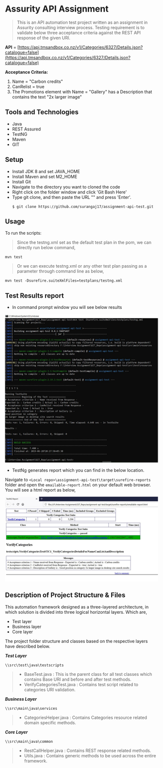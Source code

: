 # Assurity API Assignment

>This is an API automation test project written as an assignment in Assurity consulting interview process. 
Testing requirement is to validate below three acceptance criteria against the REST API response of the given URI.

 **API** = [https://api.tmsandbox.co.nz/v1/Categories/6327/Details.json?catalogue=false](https://api.tmsandbox.co.nz/v1/Categories/6327/Details.json?catalogue=false)

 

**Acceptance Criteria:**

1. Name = "Carbon credits"
2. CanRelist = true
3. The Promotions element with Name = "Gallery" has a Description that contains the text "2x larger image"

## Tools and Technologies
* Java
* REST Assured
* TestNG
* Maven
* GIT

## Setup

* Install JDK 8 and set JAVA_HOME
* Install Maven and set M2_HOME
* Install Git
* Navigate to the directory you want to cloned the code
* Right click on the folder window and click 'Git Bash Here'
* Type git clone, and then paste the URL "" and press 'Enter'.
  ```
  $ git clone https://github.com/surangaj17/assignment-api-test.git
  ```





## Usage
To run the scripts:
> Since the testng.xml set as the default test plan in the pom, we can directly run below command,
```
mvn test 

```
>Or we can execute testng.xml or  any other test plan passing as a parameter through command line as below,


```
mvn test -Dsurefire.suiteXmlFiles=testplans/testng.xml

```
## Test Results report

* In command prompt window  you will see below results

![picture alt](https://raw.githubusercontent.com/surangaj17/assignment-api-test/master/readmecontent/commandline_results.JPG "Command prompt results")


* TestNg generates report which you can find in the below location.

Navigate to `<Local repo>\assignment-api-test\target\surefire-reports` folder and open the `emailable-report.html` on your default web browser. You will see a html report as below,

![picture alt](https://raw.githubusercontent.com/surangaj17/assignment-api-test/master/readmecontent/emailable-report.JPG "emailable-report.html")



## Description of Project Structure & Files

This automation framework designed as a three-layered architecture, in which solution is divided into three logical horizontal layers. Which are,
* Test layer
* Business layer
* Core layer

The project folder structure and classes based on the respective layers have described below.

***Test Layer***
```
\\src\test\java\testscripts
```
> * BaseTest.java : This is the parent class for all test classes which contains Base URI and before and after test methods.
> * VerifyCategoriesTest.java : Contains test script related to categories URI validation.

***Business Layer***
```
\\src\main\java\services
```
> * CategoriesHelper.java : Contains Categories resource related domain specific methods.


***Core Layer***
```
\\src\main\java\common
```
> * RestCallHelper.java : Contains REST response related methods.
> * Utils.java : Contains generic methods to be used across the entire framework.